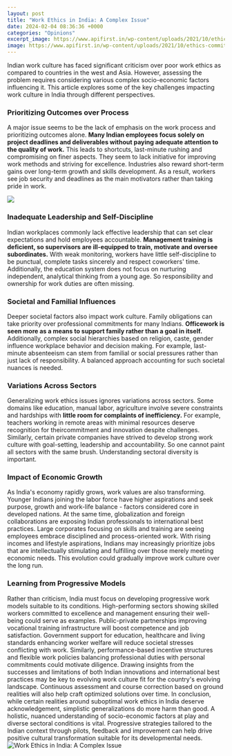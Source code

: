 ```yaml
---
layout: post
title: "Work Ethics in India: A Complex Issue"
date: 2024-02-04 08:36:36 +0000
categories: "Opinions"
excerpt_image: https://www.apifirst.in/wp-content/uploads/2021/10/ethics-committee.jpg
image: https://www.apifirst.in/wp-content/uploads/2021/10/ethics-committee.jpg
---
```


Indian work culture has faced significant criticism over poor work ethics as compared to countries in the west and Asia. However, assessing the problem requires considering various complex socio-economic factors influencing it. This article explores some of the key challenges impacting work culture in India through different perspectives.
### Prioritizing Outcomes over Process 
A major issue seems to be the lack of emphasis on the work process and prioritizing outcomes alone. **Many Indian employees focus solely on project deadlines and deliverables without paying adequate attention to the quality of work.** This leads to shortcuts, last-minute rushing and compromising on finer aspects. They seem to lack initiative for improving work methods and striving for excellence. Industries also reward short-term gains over long-term growth and skills development. As a result, workers see job security and deadlines as the main motivators rather than taking pride in work.

![](https://businessreviewlive.com/wp-content/uploads/2021/08/Business-Ethics.png)
### Inadequate Leadership and Self-Discipline  
Indian workplaces commonly lack effective leadership that can set clear expectations and hold employees accountable. **Management training is deficient, so supervisors are ill-equipped to train, motivate and oversee subordinates.** With weak monitoring, workers have little self-discipline to be punctual, complete tasks sincerely and respect coworkers' time. Additionally, the education system does not focus on nurturing independent, analytical thinking from a young age. So responsibility and ownership for work duties are often missing.
### Societal and Familial Influences
Deeper societal factors also impact work culture. Family obligations can take priority over professional commitments for many Indians. **Officework is seen more as a means to support family rather than a goal in itself.** Additionally, complex social hierarchies based on religion, caste, gender influence workplace behavior and decision making. For example, last-minute absenteeism can stem from familial or social pressures rather than just lack of responsibility. A balanced approach accounting for such societal nuances is needed.
### Variations Across Sectors  
Generalizing work ethics issues ignores variations across sectors. Some domains like education, manual labor, agriculture involve severe constraints and hardships with **little room for complaints of inefficiency.** For example, teachers working in remote areas with minimal resources deserve recognition for theircommitment and innovation despite challenges. Similarly, certain private companies have strived to develop strong work culture with goal-setting, leadership and accountability. So one cannot paint all sectors with the same brush. Understanding sectoral diversity is important.
### Impact of Economic Growth
As India's economy rapidly grows, work values are also transforming. Younger Indians joining the labor force have higher aspirations and seek purpose, growth and work-life balance - factors considered core in developed nations. At the same time, globalization and foreign collaborations are exposing Indian professionals to international best practices. Large corporates focusing on skills and training are seeing employees embrace disciplined and process-oriented work. With rising incomes and lifestyle aspirations, Indians may increasingly prioritize jobs that are intellectually stimulating and fulfilling over those merely meeting economic needs. This evolution could gradually improve work culture over the long run.
### Learning from Progressive Models 
Rather than criticism, India must focus on developing progressive work models suitable to its conditions. High-performing sectors showing skilled workers committed to excellence and management ensuring their well-being could serve as examples. Public-private partnerships improving vocational training infrastructure will boost competence and job satisfaction. Government support for education, healthcare and living standards enhancing worker welfare will reduce societal stresses conflicting with work. Similarly, performance-based incentive structures and flexible work policies balancing professional duties with personal commitments could motivate diligence. Drawing insights from the successes and limitations of both Indian innovations and international best practices may be key to evolving work culture fit for the country's evolving landscape. Continuous assessment and course correction based on ground realities will also help craft optimized solutions over time.
In conclusion, while certain realities around suboptimal work ethics in India deserve acknowledgement, simplistic generalizations do more harm than good. A holistic, nuanced understanding of socio-economic factors at play and diverse sectoral conditions is vital. Progressive strategies tailored to the Indian context through pilots, feedback and improvement can help drive positive cultural transformation suitable for its developmental needs.
![Work Ethics in India: A Complex Issue](https://www.apifirst.in/wp-content/uploads/2021/10/ethics-committee.jpg)